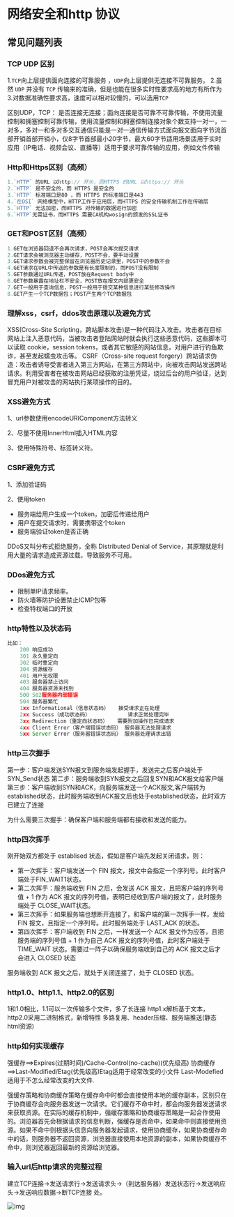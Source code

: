 # 网络安全和http 协议

## 常见问题列表

### TCP UDP 区别

1.`TCP`向上层提供面向连接的可靠服务 ，`UDP`向上层提供无连接不可靠服务。
2.虽然 `UDP` 并没有 `TCP` 传输来的准确，但是也能在很多实时性要求高的地方有所作为
3.对数据准确性要求高，速度可以相对较慢的，可以选用`TCP`

区别UDP，TCP：
是否连接无连接；面向连接是否可靠不可靠传输，不使用流量控制和拥塞控制可靠传输，使用流量控制和拥塞控制连接对象个数支持一对一，一对多，多对一和多对多交互通信只能是一对一通信传输方式面向报文面向字节流首部开销首部开销小，仅8字节首部最小20字节，最大60字节适用场景适用于实时应用（IP电话、视频会议、直播等）适用于要求可靠传输的应用，例如文件传输

### Http和Https区别（高频）

```js
1.`HTTP` 的URL 以http:// 开头，而HTTPS 的URL 以https:// 开头
2.`HTTP` 是不安全的，而 HTTPS 是安全的
3.`HTTP` 标准端口是80 ，而 HTTPS 的标准端口是443
4.`在OSI` 网络模型中，HTTP工作于应用层，而HTTPS 的安全传输机制工作在传输层
5.`HTTP` 无法加密，而HTTPS 对传输的数据进行加密
6.`HTTP`无需证书，而HTTPS 需要CA机构wosign的颁发的SSL证书
```

### GET和POST区别（高频）

```js
1.GET在浏览器回退不会再次请求，POST会再次提交请求
2.GET请求会被浏览器主动缓存，POST不会，要手动设置
3.GET请求参数会被完整保留在浏览器历史记录里，POST中的参数不会
4.GET请求在URL中传送的参数是有长度限制的，而POST没有限制
5.GET参数通过URL传递，POST放在Request body中
6.GET参数暴露在地址栏不安全，POST放在报文内部更安全
7.GET一般用于查询信息，POST一般用于提交某种信息进行某些修改操作
8.GET产生一个TCP数据包；POST产生两个TCP数据包
```

### 理解xss，csrf，ddos攻击原理以及避免方式

XSS(Cross-Site Scripting，跨站脚本攻击)是一种代码注入攻击。攻击者在目标网站上注入恶意代码，当被攻击者登陆网站时就会执行这些恶意代码，这些脚本可以读取 cookie，session tokens，或者其它敏感的网站信息，对用户进行钓鱼欺诈，甚至发起蠕虫攻击等。
CSRF（Cross-site request forgery）跨站请求伪造：攻击者诱导受害者进入第三方网站，在第三方网站中，向被攻击网站发送跨站请求。利用受害者在被攻击网站已经获取的注册凭证，绕过后台的用户验证，达到冒充用户对被攻击的网站执行某项操作的目的。

### XSS避免方式

1、url参数使用encodeURIComponent方法转义

2、尽量不使用InnerHtml插入HTML内容

3、使用特殊符号、标签转义符。

### CSRF避免方式

1、添加验证码

2、使用token

- 服务端给用户生成一个token，加密后传递给用户
- 用户在提交请求时，需要携带这个token
- 服务端验证token是否正确

DDoS又叫分布式拒绝服务，全称 Distributed Denial of Service，其原理就是利用大量的请求造成资源过载，导致服务不可用。

### DDos避免方式

- 限制单IP请求频率。
- 防火墙等防护设置禁止ICMP包等
- 检查特权端口的开放

### http特性以及状态码

```js
比如：
    200 响应成功
    301 永久重定向
    302 临时重定向
    304 资源缓存
    401 用户无权限
    403 服务器禁止访问
    404 服务器资源未找到
    500 502服务器内部错误
    504 服务器繁忙
    1xx Informational（信息状态码）   接受请求正在处理
    2xx Success（成功状态码）            请求正常处理完毕
    3xx Redirection（重定向状态码）   需要附加操作已完成请求
    4xx Client Error（客户端错误状态码） 服务器无法处理请求
    5xx Server Error（服务器错误状态码） 服务器处理请求出错
```

### http三次握手

第一步：客户端发送SYN报文到服务端发起握手，发送完之后客户端处于SYN_Send状态
第二步：服务端收到SYN报文之后回复SYN和ACK报文给客户端
第三步：客户端收到SYN和ACK，向服务端发送一个ACK报文,客户端转为established状态，此时服务端收到ACK报文后也处于established状态，此时双方已建立了连接

为什么需要三次握手：确保客户端和服务端都有接收和发送的能力。

### http四次挥手

刚开始双方都处于 establised 状态，假如是客户端先发起关闭请求，则：

- 第一次挥手：客户端发送一个 FIN 报文，报文中会指定一个序列号。此时客户端处于FIN_WAIT1状态。
- 第二次挥手：服务端收到 FIN 之后，会发送 ACK 报文，且把客户端的序列号值 + 1 作为 ACK 报文的序列号值，表明已经收到客户端的报文了，此时服务端处于 CLOSE_WAIT状态。
- 第三次挥手：如果服务端也想断开连接了，和客户端的第一次挥手一样，发给 FIN 报文，且指定一个序列号。此时服务端处于 LAST_ACK 的状态。
- 第四次挥手：客户端收到 FIN 之后，一样发送一个 ACK 报文作为应答，且把服务端的序列号值 + 1 作为自己 ACK 报文的序列号值，此时客户端处于 TIME_WAIT 状态。需要过一阵子以确保服务端收到自己的 ACK 报文之后才会进入 CLOSED 状态

服务端收到 ACK 报文之后，就处于关闭连接了，处于 CLOSED 状态。

### http1.0、http1.1、http2.0的区别

1和1.0相比，1.1可以一次传输多个文件，多了长连接
http1.x解析基于文本，http2.0采用二进制格式，新增特性 多路复用、header压缩、服务端推送(静态html资源)

### http如何实现缓存

强缓存==>Expires(过期时间)/Cache-Control(no-cache)(优先级高) 协商缓存 ==>Last-Modified/Etag(优先级高)Etag适用于经常改变的小文件  Last-Modefied适用于不怎么经常改变的大文件.

强缓存策略和协商缓存策略在缓存命中时都会直接使用本地的缓存副本，区别只在于协商缓存会向服务器发送一次请求。它们缓存不命中时，都会向服务器发送请求来获取资源。在实际的缓存机制中，强缓存策略和协商缓存策略是一起合作使用的。浏览器首先会根据请求的信息判断，强缓存是否命中，如果命中则直接使用资源。如果不命中则根据头信息向服务器发起请求，使用协商缓存，如果协商缓存命中的话，则服务器不返回资源，浏览器直接使用本地资源的副本，如果协商缓存不命中，则浏览器返回最新的资源给浏览器。

### 输入url后http请求的完整过程

建立TCP连接->发送请求行->发送请求头->（到达服务器）发送状态行->发送响应头->发送响应数据->断TCP连接
处。

![img](https://p9-juejin.byteimg.com/tos-cn-i-k3u1fbpfcp/a37ca394862c469e8cd04fd978db315f~tplv-k3u1fbpfcp-watermark.image?)

